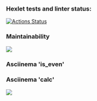 ### Hexlet tests and linter status:
[![Actions Status](https://github.com/dmi-sm/python-project-49/workflows/hexlet-check/badge.svg)](https://github.com/dmi-sm/python-project-49/actions)

### Maintainability
<a href="https://codeclimate.com/github/dmi-sm/python-project-49/maintainability"><img src="https://api.codeclimate.com/v1/badges/b6628b96eeeefca6543e/maintainability" /></a>

### Asciinema 'is_even'
<script id="asciicast-6jNaGgeb5FtuF7x4lcygi8nUA" src="https://asciinema.org/a/6jNaGgeb5FtuF7x4lcygi8nUA.js" async></script>

### Asciinema 'calc'
<a href="https://asciinema.org/a/NmErMKkLVJB9fygNFwC1hEOro" target="_blank"><img src="https://asciinema.org/a/NmErMKkLVJB9fygNFwC1hEOro.svg" /></a>